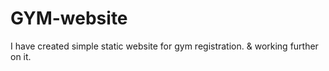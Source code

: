 # GYM-website
I have created simple static website for gym registration. &amp; working further on it.
